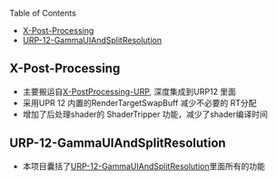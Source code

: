 

Table of Contents
- [X-Post-Processing](#x-post-processing)
- [URP-12-GammaUIAndSplitResolution](#urp-12-gammauiandsplitresolution)
## X-Post-Processing
* 主要搬运自[X-PostProcessing-URP](https://github.com/tkonexhh/X-PostProcessing-URP), 深度集成到URP12 里面
* 采用UPR 12 内置的RenderTargetSwapBuff 减少不必要的 RT分配
* 增加了后处理shader的 ShaderTripper 功能，减少了shader编译时间 
## URP-12-GammaUIAndSplitResolution
* 本项目囊括了[URP-12-GammaUIAndSplitResolution](https://github.com/killop/URP-12-GammaUIAndSplitResolution)里面所有的功能
